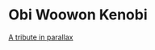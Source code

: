Obi Woowon Kenobi
=================

[A tribute in parallax](http://joshuadelange.github.com/obi-woowon-kenobi/)
